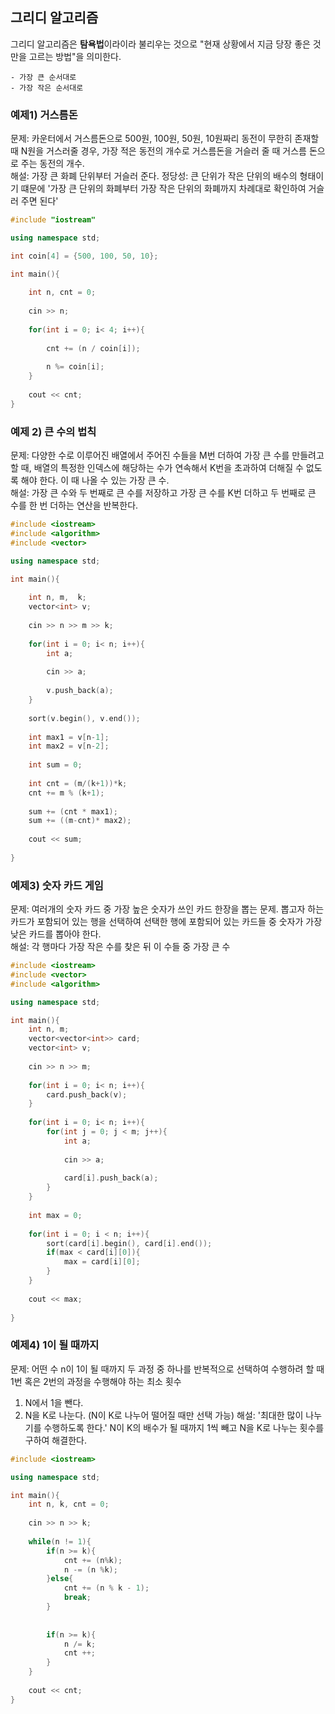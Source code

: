 ## 그리디 알고리즘

그리디 알고리즘은 **탐욕법**이라이라 불리우는 것으로 "현재 상황에서 지금 당장 좋은 것만을 고르는 방법"을 의미한다.
```
- 가장 큰 순서대로
- 가장 작은 순서대로
```

### 예제1) 거스름돈

문제: 카운터에서 거스름돈으로 500원, 100원, 50원, 10원짜리 동전이 무한히 존재할 때 N원을 거스러줄 경우, 가장 적은 동전의 개수로 거스름돈을 거슬러 줄 때 거스름 돈으로 주는 동전의 개수.
<br />
해설: 가장 큰 화폐 단위부터 거슬러 준다. 
정당성: 큰 단위가 작은 단위의 배수의 형태이기 떄문에 '가장 큰 단위의 화폐부터 가장 작은 단위의 화폐까지 차례대로 확인하여 거슬러 주면 된다'

``` c++
#include "iostream"

using namespace std;

int coin[4] = {500, 100, 50, 10};

int main(){
    
    int n, cnt = 0;
    
    cin >> n;
    
    for(int i = 0; i< 4; i++){
        
        cnt += (n / coin[i]);
        
        n %= coin[i];
    }
    
    cout << cnt;
}

```
### 예제 2) 큰 수의 법칙

문제: 다양한 수로 이루어진 배열에서 주어진 수들을 M번 더하여 가장 큰 수를 만들려고 할 때, 배열의 특정한 인덱스에 해당하는 수가 연속해서 K번을 초과하여 더해질 수 없도록 해야 한다. 이 때 나올 수 있는 가장 큰 수.
<br />
해설: 가장 큰 수와 두 번째로 큰 수를 저장하고 가장 큰 수를 K번 더하고 두 번째로 큰 수를 한 번 더하는 연산을 반복한다.

``` c++
#include <iostream>
#include <algorithm>
#include <vector>

using namespace std;

int main(){
    
    int n, m,  k;
    vector<int> v;
    
    cin >> n >> m >> k;
    
    for(int i = 0; i< n; i++){
        int a;
        
        cin >> a;
        
        v.push_back(a);
    }
    
    sort(v.begin(), v.end());
    
    int max1 = v[n-1];
    int max2 = v[n-2];
    
    int sum = 0;
    
    int cnt = (m/(k+1))*k;
    cnt += m % (k+1);
    
    sum += (cnt * max1);
    sum += ((m-cnt)* max2);
    
    cout << sum;
    
}

```

### 예제3) 숫자 카드 게임
문제: 여러개의 숫자 카드 중 가장 높은 숫자가 쓰인 카드 한장을 뽑는 문제. 뽑고자 하는 카드가 포함되어 있는 행을 선택하여 선택한 행에 포함되어 있는 카드들 중 숫자가 가장 낮은 카드를 뽑아야 한다. 
<br />
해설: 각 행마다 가장 작은 수를 찾은 뒤 이 수들 중 가장 큰 수

``` c++
#include <iostream>
#include <vector>
#include <algorithm>

using namespace std;

int main(){
    int n, m;
    vector<vector<int>> card;
    vector<int> v;
    
    cin >> n >> m;
    
    for(int i = 0; i< n; i++){
        card.push_back(v);
    }
    
    for(int i = 0; i< n; i++){
        for(int j = 0; j < m; j++){
            int a;
            
            cin >> a;
            
            card[i].push_back(a);
        }
    }
    
    int max = 0;
    
    for(int i = 0; i < n; i++){
        sort(card[i].begin(), card[i].end());
        if(max < card[i][0]){
            max = card[i][0];
        }
    }
    
    cout << max;
    
}
```

### 예제4) 1이 될 때까지
문제: 어떤 수 n이 1이 될 때까지 두 과정 중 하나를 반복적으로 선택하여 수행하려 할 때 1번 혹은 2번의 과정을 수행해야 하는 최소 횟수
1. N에서 1을 뺀다.
2. N을 K로 나눈다. (N이 K로 나누어 떨어질 때만 선택 가능)
해설: '최대한 많이 나누기를 수행하도록 한다.' N이 K의 배수가 될 때까지 1씩 빼고 N을 K로 나누는 횟수를 구하여 해결한다.

``` c++
#include <iostream>

using namespace std;

int main(){
    int n, k, cnt = 0;
    
    cin >> n >> k;
    
    while(n != 1){
        if(n >= k){
            cnt += (n%k);
            n -= (n %k);
        }else{
            cnt += (n % k - 1);
            break;
        }
        
        
        if(n >= k){
            n /= k;
            cnt ++;
        }
    }
    
    cout << cnt;
}

```



